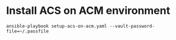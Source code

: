 # Install ACS on ACM environment

```
ansible-playbook setup-acs-on-acm.yaml --vault-password-file=~/.passfile
```